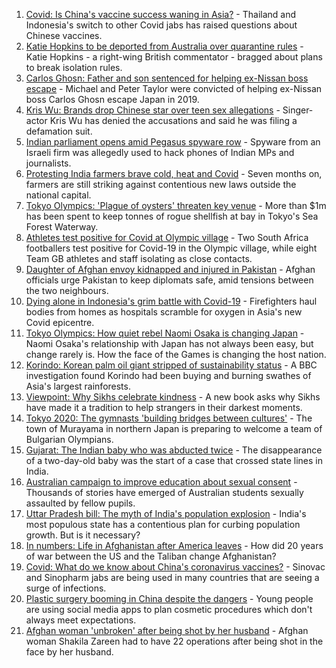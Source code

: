 1. [Covid: Is China's vaccine success waning in Asia?](https://www.bbc.co.uk/news/world-asia-57845644) - Thailand and Indonesia's switch to other Covid jabs has raised questions about Chinese vaccines.
2. [Katie Hopkins to be deported from Australia over quarantine rules](https://www.bbc.co.uk/news/world-australia-57883692) - Katie Hopkins - a right-wing British commentator - bragged about plans to break isolation rules.
3. [Carlos Ghosn: Father and son sentenced for helping ex-Nissan boss escape](https://www.bbc.co.uk/news/business-57883892) - Michael and Peter Taylor were convicted of helping ex-Nissan boss Carlos Ghosn escape Japan in 2019.
4. [Kris Wu: Brands drop Chinese star over teen sex allegations](https://www.bbc.co.uk/news/world-asia-china-57884438) - Singer-actor Kris Wu has denied the accusations and said he was filing a defamation suit.
5. [Indian parliament opens amid Pegasus spyware row](https://www.bbc.co.uk/news/world-asia-india-57884096) - Spyware from an Israeli firm was allegedly used to hack phones of Indian MPs and journalists.
6. [Protesting India farmers brave cold, heat and Covid](https://www.bbc.co.uk/news/world-asia-india-57863658) - Seven months on, farmers are still striking against contentious new laws outside the national capital.
7. [Tokyo Olympics: 'Plague of oysters' threaten key venue](https://www.bbc.co.uk/news/world-asia-57883922) - More than $1m has been spent to keep tonnes of rogue shellfish at bay in Tokyo's Sea Forest Waterway.
8. [Athletes test positive for Covid at Olympic village](https://www.bbc.co.uk/sport/olympics/57844406) - Two South Africa footballers test positive for Covid-19 in the Olympic village, while eight Team GB athletes and staff isolating as close contacts.
9. [Daughter of Afghan envoy kidnapped and injured in Pakistan](https://www.bbc.co.uk/news/world-asia-57877239) - Afghan officials urge Pakistan to keep diplomats safe, amid tensions between the two neighbours.
10. [Dying alone in Indonesia's grim battle with Covid-19](https://www.bbc.co.uk/news/world-asia-57830770) - Firefighters haul bodies from homes as hospitals scramble for oxygen in Asia's new Covid epicentre.
11. [Tokyo Olympics: How quiet rebel Naomi Osaka is changing Japan](https://www.bbc.co.uk/sport/olympics/57841166) - Naomi Osaka's relationship with Japan has not always been easy, but change rarely is. How the face of the Games is changing the host nation.
12. [Korindo: Korean palm oil giant stripped of sustainability status](https://www.bbc.co.uk/news/world-asia-57845156) - A BBC investigation found Korindo had been buying and burning swathes of Asia's largest rainforests.
13. [Viewpoint: Why Sikhs celebrate kindness](https://www.bbc.co.uk/news/world-asia-india-57817615) - A new book asks why Sikhs have made it a tradition to help strangers in their darkest moments.
14. [Tokyo 2020: The gymnasts 'building bridges between cultures'](https://www.bbc.co.uk/news/world-asia-57839224) - The town of Murayama in northern Japan is preparing to welcome a team of Bulgarian Olympians.
15. [Gujarat: The Indian baby who was abducted twice](https://www.bbc.co.uk/news/world-asia-india-57691616) - The disappearance of a two-day-old baby was the start of a case that crossed state lines in India.
16. [Australian campaign to improve education about sexual consent](https://www.bbc.co.uk/news/world-australia-57824489) - Thousands of stories have emerged of Australian students sexually assaulted by fellow pupils.
17. [Uttar Pradesh bill: The myth of India's population explosion](https://www.bbc.co.uk/news/world-asia-india-57801764) - India's most populous state has a contentious plan for curbing population growth. But is it necessary?
18. [In numbers: Life in Afghanistan after America leaves](https://www.bbc.co.uk/news/world-asia-57767067) - How did 20 years of war between the US and the Taliban change Afghanistan?
19. [Covid: What do we know about China's coronavirus vaccines?](https://www.bbc.co.uk/news/world-asia-china-57817591) - Sinovac and Sinopharm jabs are being used in many countries that are seeing a surge of infections.
20. [Plastic surgery booming in China despite the dangers](https://www.bbc.co.uk/news/world-asia-china-57691525) - Young people are using social media apps to plan cosmetic procedures which don't always meet expectations.
21. [Afghan woman 'unbroken' after being shot by her husband](https://www.bbc.co.uk/news/world-asia-57779841) - Afghan woman Shakila Zareen had to have 22 operations after being shot in the face by her husband.
